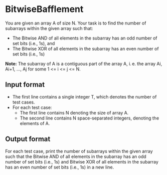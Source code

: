 # BitwiseBafflement

You are given an array A of size N. Your task is to find the number of subarrays within the given array such that:

- The Bitwise AND of all elements in the subarray has an odd number of set bits (i.e., 1s), and
- The Bitwise XOR of all elements in the subarray has an even number of set bits (i.e., 1s)

**Note:** The subarray of A is a contiguous part of the array A, i. e. the array Ai, Ai+1, ..., Aj for some 1 <= i <= j <= N.

## Input format

- The first line contains a single integer T, which denotes the number of test cases.
- For each test case:
  - The first line contains N denoting the size of array A.
  - The second line contains N space-separated integers, denoting the elements of A.

## Output format

For each test case, print the number of subarrays within the given array such that the Bitwise AND of all elements in the subarray has an odd number of set bits (i.e., 1s) and Bitwise XOR of all elements in the subarray has an even number of set bits (i.e., 1s) in a new line.
